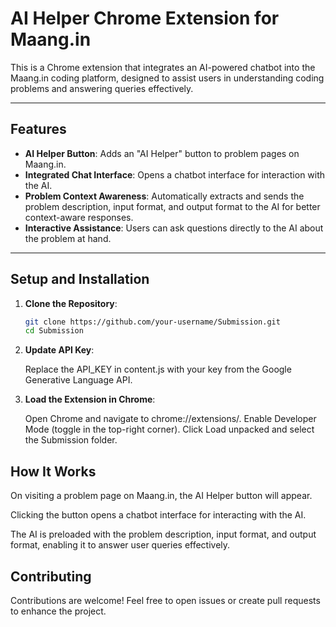#  AI Helper Chrome Extension for Maang.in

This is a Chrome extension that integrates an AI-powered chatbot into the Maang.in coding platform, designed to assist users in understanding coding problems and answering queries effectively.

---

## Features

- **AI Helper Button**: Adds an "AI Helper" button to problem pages on Maang.in.
- **Integrated Chat Interface**: Opens a chatbot interface for interaction with the AI.
- **Problem Context Awareness**: Automatically extracts and sends the problem description, input format, and output format to the AI for better context-aware responses.
- **Interactive Assistance**: Users can ask questions directly to the AI about the problem at hand.

---

## Setup and Installation

1. **Clone the Repository**:
   ```bash
   git clone https://github.com/your-username/Submission.git
   cd Submission

2. **Update API Key**:

   Replace the API_KEY in content.js with your key from the Google Generative Language API.

3. **Load the Extension in Chrome**:

   Open Chrome and navigate to chrome://extensions/.
   Enable Developer Mode (toggle in the top-right corner).
   Click Load unpacked and select the Submission folder.

## How It Works
   
   On visiting a problem page on Maang.in, the AI Helper button will appear.
   
   Clicking the button opens a chatbot interface for interacting with the AI.
   
   The AI is preloaded with the problem description, input format, and output format, enabling it to answer user queries effectively.

## Contributing
   
   Contributions are welcome! Feel free to open issues or create pull requests to enhance the project.


